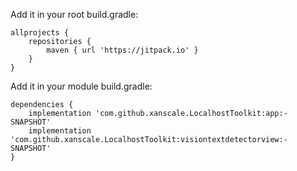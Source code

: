 Add it in your root build.gradle:
```
allprojects {
	repositories {
		maven { url 'https://jitpack.io' }
	}
}
```
Add it in your module build.gradle:
```
dependencies {
	implementation 'com.github.xanscale.LocalhostToolkit:app:-SNAPSHOT'
	implementation 'com.github.xanscale.LocalhostToolkit:visiontextdetectorview:-SNAPSHOT'
}
```